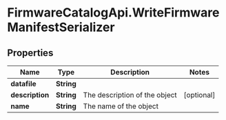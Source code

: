 # FirmwareCatalogApi.WriteFirmwareManifestSerializer

## Properties
Name | Type | Description | Notes
------------ | ------------- | ------------- | -------------
**datafile** | **String** |  | 
**description** | **String** | The description of the object | [optional] 
**name** | **String** | The name of the object | 


